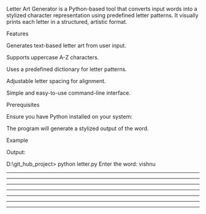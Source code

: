 

Letter Art Generator is a Python-based tool that converts input words into a stylized character representation using predefined letter patterns. It visually prints each letter in a structured, artistic format.

Features

Generates text-based letter art from user input.

Supports uppercase A-Z characters.

Uses a predefined dictionary for letter patterns.

Adjustable letter spacing for alignment.

Simple and easy-to-use command-line interface.

Prerequisites

Ensure you have Python installed on your system:


The program will generate a stylized output of the word.

Example

Output:

D:\git_hub_project> python letter.py
Enter the word: vishnu
*   *  ******  ****  *   *  *   *  *   *
*   *    *    *      *   *  **  *  *   *
*   *    *    *      *   *  * * *  *   *
*   *    *     ***   *****  *  **  *   *
 * *     *        *  *   *  *   *  *   *
 * *     *        *  *   *  *   *  *   *
  *    ****** ****   *   *  *   *   ***


